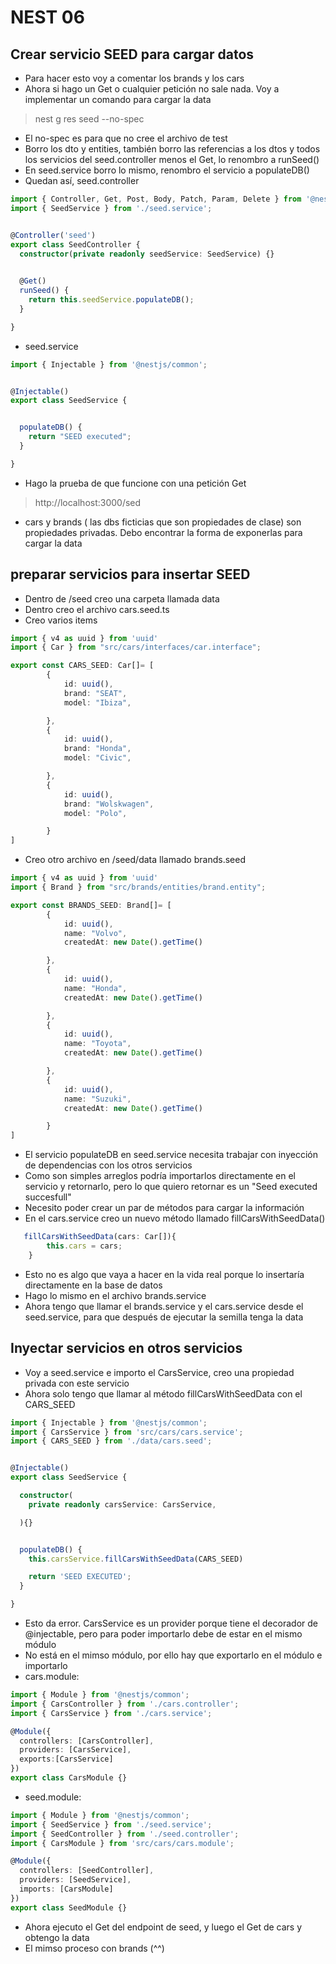 # NEST 06

## Crear servicio SEED para cargar datos
- Para hacer esto voy a comentar los brands y los cars
- Ahora si hago un Get o cualquier petición no sale nada. Voy a implementar un comando para cargar la data
> nest g res seed --no-spec
- El no-spec es para que no cree el archivo de test
- Borro los dto y entities, también borro las referencias a los dtos y todos los servicios del seed.controller menos el Get, lo renombro a runSeed()
- En seed.service borro lo mismo, renombro el servicio a populateDB()
- Quedan así, seed.controller
~~~ts
import { Controller, Get, Post, Body, Patch, Param, Delete } from '@nestjs/common';
import { SeedService } from './seed.service';


@Controller('seed')
export class SeedController {
  constructor(private readonly seedService: SeedService) {}

  
  @Get()
  runSeed() {
    return this.seedService.populateDB();
  }

}
~~~
- seed.service
~~~ts
import { Injectable } from '@nestjs/common';


@Injectable()
export class SeedService {


  populateDB() {
    return "SEED executed";
  }

}
~~~
- Hago la prueba de que funcione con una petición Get 
> http://localhost:3000/sed
- cars y brands ( las dbs ficticias que son propiedades de clase) son propiedades privadas. Debo encontrar la forma de exponerlas para cargar la data

## preparar servicios para insertar SEED

- Dentro de /seed creo una carpeta llamada data
- Dentro creo el archivo cars.seed.ts
- Creo varios items
~~~ts
import { v4 as uuid } from 'uuid'
import { Car } from "src/cars/interfaces/car.interface";

export const CARS_SEED: Car[]= [
        {
            id: uuid(),
            brand: "SEAT",
            model: "Ibiza",

        },
        {
            id: uuid(),
            brand: "Honda",
            model: "Civic",

        },
        {
            id: uuid(),
            brand: "Wolskwagen",
            model: "Polo",

        }
]
~~~
- Creo otro archivo en /seed/data llamado brands.seed
~~~ts
import { v4 as uuid } from 'uuid'
import { Brand } from "src/brands/entities/brand.entity";

export const BRANDS_SEED: Brand[]= [
        {
            id: uuid(),
            name: "Volvo",
            createdAt: new Date().getTime()

        },
        {
            id: uuid(),
            name: "Honda",
            createdAt: new Date().getTime()

        },
        {
            id: uuid(),
            name: "Toyota",
            createdAt: new Date().getTime()

        },
        {
            id: uuid(),
            name: "Suzuki",
            createdAt: new Date().getTime()

        }
]
~~~
- El servicio populateDB en seed.service necesita trabajar con inyección de dependencias con los otros servicios
- Como son simples arreglos podría importarlos directamente en el servicio y retornarlo, pero lo que quiero retornar es un "Seed executed succesfull"
- Necesito poder crear un par de métodos para cargar la información
- En el cars.service creo un nuevo método llamado fillCarsWithSeedData()
~~~ts
   fillCarsWithSeedData(cars: Car[]){
        this.cars = cars;
    } 
~~~
- Esto no es algo que vaya a hacer en la vida real porque lo insertaría directamente en la base de datos
- Hago lo mismo en el archivo brands.service
- Ahora tengo que llamar el brands.service y el cars.service desde el seed.service, para que después de ejecutar la semilla tenga la data
## Inyectar servicios en otros servicios
- Voy a seed.service e importo el CarsService, creo una propiedad privada con este servicio
- Ahora solo tengo que llamar al método fillCarsWithSeedData con el CARS_SEED
~~~ts
import { Injectable } from '@nestjs/common';
import { CarsService } from 'src/cars/cars.service';
import { CARS_SEED } from './data/cars.seed';


@Injectable()
export class SeedService {

  constructor(
    private readonly carsService: CarsService,

  ){}


  populateDB() {
    this.carsService.fillCarsWithSeedData(CARS_SEED)

    return 'SEED EXECUTED';
  }

}
~~~
- Esto da error. CarsService es un provider porque tiene el decorador de @injectable, pero para poder importarlo debe de estar en el mismo módulo
- No está en el mimso módulo, por ello hay que exportarlo en el módulo e importarlo
- cars.module:
~~~ts
import { Module } from '@nestjs/common';
import { CarsController } from './cars.controller';
import { CarsService } from './cars.service';

@Module({
  controllers: [CarsController],
  providers: [CarsService],
  exports:[CarsService]
})
export class CarsModule {}
~~~
- seed.module:
~~~ts
import { Module } from '@nestjs/common';
import { SeedService } from './seed.service';
import { SeedController } from './seed.controller';
import { CarsModule } from 'src/cars/cars.module';

@Module({
  controllers: [SeedController],
  providers: [SeedService],
  imports: [CarsModule]
})
export class SeedModule {}
~~~
- Ahora ejecuto el Get del endpoint de seed, y luego el Get de cars y obtengo la data
- El mimso proceso con brands (^^)



